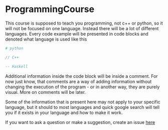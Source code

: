 # ProgrammingCourse

This course is supposed to teach you programming, not c++ or python, so it will not be focused on one language. Instead there will be a lot of different languages. Every code example will be presented in code blocks and denoted what language is used like this
```python 
# python
```
```cpp
// C++
```
```haskell
-- Haskell
```
Additional information inside the code block will be inside a comment. For now just know, that comments are a way of adding information without changing the execution of the program - or in another way, they are purely visual. More on comments will be later.

Some of the information that is present here may not apply to your specific language, but it should to most languages and quick google search will tell you if it exists in your language and how to make it work.

If you want to ask a question or make a suggestion, create an issue [here](https://github.com/LonguCodes/ProgrammingCourse/issues/new)


